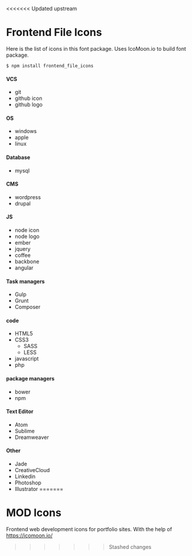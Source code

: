 <<<<<<< Updated upstream
# Frontend File Icons

Here is the list of icons in this font package.
Uses IcoMoon.io to build font package. 

```
$ npm install frontend_file_icons
```

#### VCS
- git
- github icon
- github logo

#### OS
- windows
- apple
- linux

#### Database
- mysql

#### CMS
- wordpress
- drupal

#### JS
- node icon
- node logo
- ember
- jquery
- coffee
- backbone
- angular

#### Task managers
- Gulp
- Grunt
- Composer

#### code
- HTML5
- CSS3
  - SASS
  - LESS
- javascript
- php

#### package managers
- bower
- npm

#### Text Editor
- Atom
- Sublime
- Dreamweaver

#### Other
- Jade
- CreativeCloud
- Linkedin
- Photoshop
- Illustrator
=======
# MOD Icons 
Frontend web development icons for portfolio sites.
With the help of https://icomoon.io/




>>>>>>> Stashed changes
